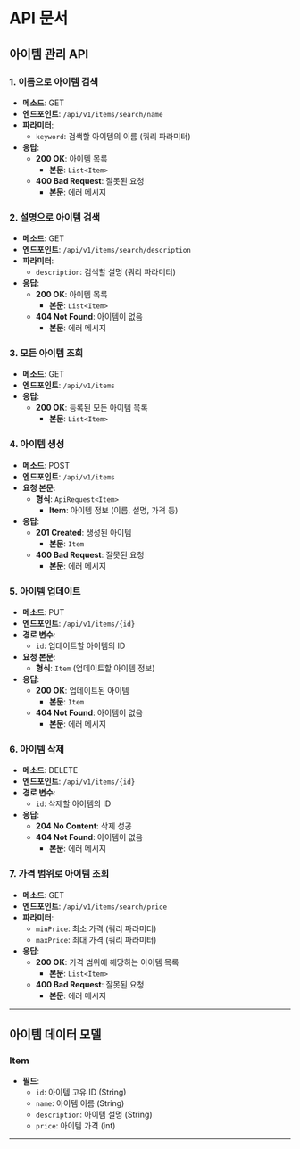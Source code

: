 # API 문서

## 아이템 관리 API

### 1. 이름으로 아이템 검색
- **메소드**: GET
- **엔드포인트**: `/api/v1/items/search/name`
- **파라미터**: 
  - `keyword`: 검색할 아이템의 이름 (쿼리 파라미터)
- **응답**:
  - **200 OK**: 아이템 목록
    - **본문**: `List<Item>`
  - **400 Bad Request**: 잘못된 요청
    - **본문**: 에러 메시지

### 2. 설명으로 아이템 검색
- **메소드**: GET
- **엔드포인트**: `/api/v1/items/search/description`
- **파라미터**: 
  - `description`: 검색할 설명 (쿼리 파라미터)
- **응답**:
  - **200 OK**: 아이템 목록
    - **본문**: `List<Item>`
  - **404 Not Found**: 아이템이 없음
    - **본문**: 에러 메시지

### 3. 모든 아이템 조회
- **메소드**: GET
- **엔드포인트**: `/api/v1/items`
- **응답**:
  - **200 OK**: 등록된 모든 아이템 목록
    - **본문**: `List<Item>`

### 4. 아이템 생성
- **메소드**: POST
- **엔드포인트**: `/api/v1/items`
- **요청 본문**:
  - **형식**: `ApiRequest<Item>`
    - **Item**: 아이템 정보 (이름, 설명, 가격 등)
- **응답**:
  - **201 Created**: 생성된 아이템
    - **본문**: `Item`
  - **400 Bad Request**: 잘못된 요청
    - **본문**: 에러 메시지

### 5. 아이템 업데이트
- **메소드**: PUT
- **엔드포인트**: `/api/v1/items/{id}`
- **경로 변수**: 
  - `id`: 업데이트할 아이템의 ID
- **요청 본문**:
  - **형식**: `Item` (업데이트할 아이템 정보)
- **응답**:
  - **200 OK**: 업데이트된 아이템
    - **본문**: `Item`
  - **404 Not Found**: 아이템이 없음
    - **본문**: 에러 메시지

### 6. 아이템 삭제
- **메소드**: DELETE
- **엔드포인트**: `/api/v1/items/{id}`
- **경로 변수**: 
  - `id`: 삭제할 아이템의 ID
- **응답**:
  - **204 No Content**: 삭제 성공
  - **404 Not Found**: 아이템이 없음
    - **본문**: 에러 메시지

### 7. 가격 범위로 아이템 조회
- **메소드**: GET
- **엔드포인트**: `/api/v1/items/search/price`
- **파라미터**: 
  - `minPrice`: 최소 가격 (쿼리 파라미터)
  - `maxPrice`: 최대 가격 (쿼리 파라미터)
- **응답**:
  - **200 OK**: 가격 범위에 해당하는 아이템 목록
    - **본문**: `List<Item>`
  - **400 Bad Request**: 잘못된 요청
    - **본문**: 에러 메시지

---

## 아이템 데이터 모델

### Item
- **필드**:
  - `id`: 아이템 고유 ID (String)
  - `name`: 아이템 이름 (String)
  - `description`: 아이템 설명 (String)
  - `price`: 아이템 가격 (int)

---